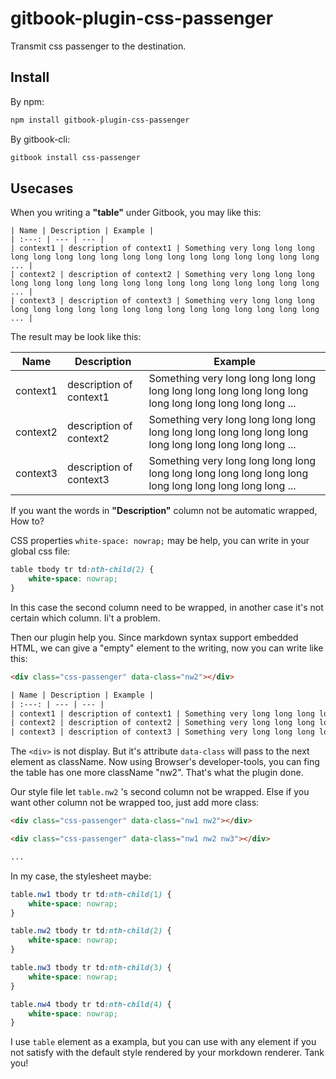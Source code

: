 # gitbook-plugin-css-passenger

Transmit css passenger to the destination.

## Install

By npm:

``` bash
npm install gitbook-plugin-css-passenger
```

By gitbook-cli:

``` bash
gitbook install css-passenger
```

## Usecases

When you writing a **"table"** under Gitbook, you may like this:

```
| Name | Description | Example |
| :---: | --- | --- |
| context1 | description of context1 | Something very long long long long long long long long long long long long long long long long long ... |
| context2 | description of context2 | Something very long long long long long long long long long long long long long long long long long ... |
| context3 | description of context3 | Something very long long long long long long long long long long long long long long long long long ... |
```

The result may be look like this:

| Name | Description | Example |
| :---: | --- | --- |
| context1 | description of context1 | Something very long long long long long long long long long long long long long long long long long ... |
| context2 | description of context2 | Something very long long long long long long long long long long long long long long long long long ... |
| context3 | description of context3 | Something very long long long long long long long long long long long long long long long long long ... |

If you want the words in **"Description"** column not be automatic wrapped, How to?

CSS properties `white-space: nowrap;` may be help, you can write in your global css file:

``` css
table tbody tr td:nth-child(2) {
    white-space: nowrap;
}
```

In this case the second column need to be wrapped, in another case it's not certain which column. Ii't a problem.

Then our plugin help you. Since markdown syntax support embedded HTML, we can give a "empty" element to the writing, now you can write like this:

``` html
<div class="css-passenger" data-class="nw2"></div>

| Name | Description | Example |
| :---: | --- | --- |
| context1 | description of context1 | Something very long long long long long long long long long long long long long long long long long ... |
| context2 | description of context2 | Something very long long long long long long long long long long long long long long long long long ... |
| context3 | description of context3 | Something very long long long long long long long long long long long long long long long long long ... |
```

The `<div>` is not display. But it's attribute `data-class` will pass to the next element as className. Now using Browser's developer-tools, you can fing the table has one more className "nw2". That's what the plugin done.

Our style file let `table.nw2` 's second column not be wrapped. Else if you want other column not be wrapped too, just add more class:

``` html
<div class="css-passenger" data-class="nw1 nw2"></div>

<div class="css-passenger" data-class="nw1 nw2 nw3"></div>

...
```

In my case, the stylesheet maybe:

``` css
table.nw1 tbody tr td:nth-child(1) {
    white-space: nowrap;
}

table.nw2 tbody tr td:nth-child(2) {
    white-space: nowrap;
}

table.nw3 tbody tr td:nth-child(3) {
    white-space: nowrap;
}

table.nw4 tbody tr td:nth-child(4) {
    white-space: nowrap;
}
```

I use `table` element as a exampla, but you can use with any element if you not satisfy with the default style rendered by your morkdown renderer. Tank you!
